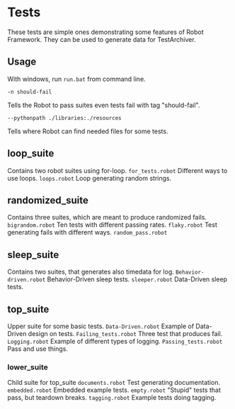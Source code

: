 # Tests
These tests are simple ones demonstrating some features of Robot Framework. They can be used to generate data for TestArchiver.

## Usage
With windows, run `run.bat` from command line.
```
-n should-fail
```
Tells the Robot to pass suites even tests fail with tag "should-fail".
```
--pythonpath ./libraries:./resources
```
Tells where Robot can find needed files for some tests.

## loop_suite
Contains two robot suites using for-loop.
`for_tests.robot`       Different ways to use loops.
`loops.robot`           Loop generating random strings.
## randomized_suite
Contains three suites, which are meant to produce randomized fails. 
`bigrandom.robot`       Ten tests with different passing rates.
`flaky.robot`           Test generating fails with different ways.
`random_pass.robot`
## sleep_suite
Contains two suites, that generates also timedata for log.
`Behavior-driven.robot` Behavior-Driven sleep tests.
`sleeper.robot`         Data-Driven sleep tests.
## top_suite
Upper suite for some basic tests.
`Data-Driven.robot`     Example of Data-Driven design on tests.
`Failing_tests.robot`   Three test that produces fail.
`Logging.robot`         Example of different types of logging.
`Passing_tests.robot`   Pass and use things.
### lower_suite
Child suite for top_suite
`documents.robot`       Test generating documentation.
`embedded.robot`        Embedded example tests.
`empty.robot`           "Stupid" tests that pass, but teardown breaks.
`tagging.robot`         Example tests doing tagging.



